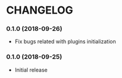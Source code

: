 # CHANGELOG

<a name="0.1.1"></a>
### 0.1.0 (2018-09-26)

* Fix bugs related with plugins initialization


<a name="0.1.0"></a>
### 0.1.0 (2018-09-25)

* Initial release